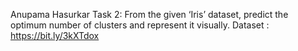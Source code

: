 Anupama Hasurkar 
Task 2: From the given ‘Iris’ dataset, predict the optimum number of clusters and represent it visually. 
Dataset : https://bit.ly/3kXTdox

